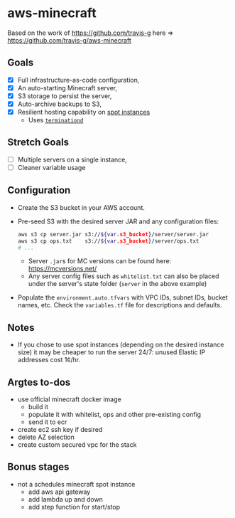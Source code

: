 # aws-minecraft
Based on the work of https://github.com/travis-g here => https://github.com/travis-g/aws-minecraft
## Goals

- [x] Full infrastructure-as-code configuration,
- [x] An auto-starting Minecraft server,
- [x] S3 storage to persist the server,
- [x] Auto-archive backups to S3,
- [x] Resilient hosting capability on [spot instances](https://aws.amazon.com/ec2/spot/)
  - Uses [`terminationd`](https://github.com/travis-g/terminationd)

## Stretch Goals

- [ ] Multiple servers on a single instance,
- [ ] Cleaner variable usage

## Configuration

- Create the S3 bucket in your AWS account.
- Pre-seed S3 with the desired server JAR and any configuration files:

  ```sh
  aws s3 cp server.jar s3://${var.s3_bucket}/server/server.jar
  aws s3 cp ops.txt    s3://${var.s3_bucket}/server/ops.txt
  # ...
  ```
  
  - Server `.jar`s for MC versions can be found here: https://mcversions.net/
  - Any server config files such as `whitelist.txt` can also be placed under the server's state folder (`server` in the above example)
- Populate the `environment.auto.tfvars` with VPC IDs, subnet IDs, bucket names, etc. Check the `variables.tf` file for descriptions and defaults.

## Notes

- If you chose to use spot instances (depending on the desired instance size) it may be cheaper to run the server 24/7: unused Elastic IP addresses cost 1¢/hr.

## Argtes to-dos
- use official minecraft docker image
  - build it
  - populate it with whitelist, ops and other pre-existing config
  - send it to ecr
- create ec2 ssh key if desired
- delete AZ selection
- create custom secured vpc for the stack

## Bonus stages
- not a schedules minecraft spot instance
  - add aws api gateway
  - add lambda up and down
  - add step function for start/stop
